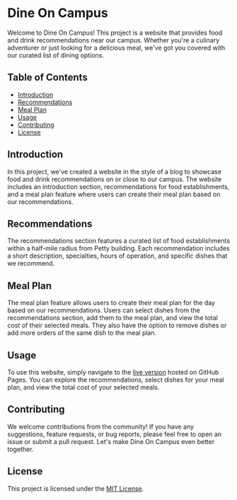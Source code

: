 # Dine On Campus

Welcome to Dine On Campus! This project is a website that provides food and drink recommendations near our campus. Whether you're a culinary adventurer or just looking for a delicious meal, we've got you covered with our curated list of dining options.

## Table of Contents

- [Introduction](#introduction)
- [Recommendations](#recommendations)
- [Meal Plan](#meal-plan)
- [Usage](#usage)
- [Contributing](#contributing)
- [License](#license)

## Introduction

In this project, we've created a website in the style of a blog to showcase food and drink recommendations on or close to our campus. The website includes an introduction section, recommendations for food establishments, and a meal plan feature where users can create their meal plan based on our recommendations.

## Recommendations

The recommendations section features a curated list of food establishments within a half-mile radius from Petty building. Each recommendation includes a short description, specialties, hours of operation, and specific dishes that we recommend.

## Meal Plan

The meal plan feature allows users to create their meal plan for the day based on our recommendations. Users can select dishes from the recommendations section, add them to the meal plan, and view the total cost of their selected meals. They also have the option to remove dishes or add more orders of the same dish to the meal plan.

## Usage

To use this website, simply navigate to the [live version](https://<username>.github.io/<repository>) hosted on GitHub Pages. You can explore the recommendations, select dishes for your meal plan, and view the total cost of your selected meals.

## Contributing

We welcome contributions from the community! If you have any suggestions, feature requests, or bug reports, please feel free to open an issue or submit a pull request. Let's make Dine On Campus even better together.

## License

This project is licensed under the [MIT License](LICENSE).
